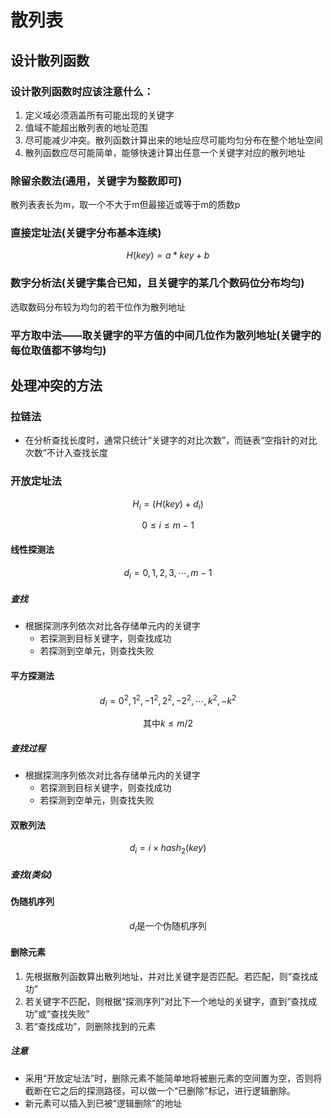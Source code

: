 # 散列表

## 设计散列函数

### 设计散列函数时应该注意什么：

1. 定义域必须涵盖所有可能出现的关键字
2. 值域不能超出散列表的地址范围
3. 尽可能减少冲突。散列函数计算出来的地址应尽可能均匀分布在整个地址空间
4. 散列函数应尽可能简单，能够快速计算出任意一个关键字对应的散列地址

### 除留余数法(通用，关键字为整数即可)

散列表表长为m，取一个不大于m但最接近或等于m的质数p

### 直接定址法(关键字分布基本连续)

$$H(key)=a*key+b$$

### 数字分析法(关键字集合已知，且关键字的某几个数码位分布均匀)

选取数码分布较为均匀的若干位作为散列地址

### 平方取中法——取关键字的平方值的中间几位作为散列地址(关键字的每位取值都不够均匀)

## 处理冲突的方法

### 拉链法

- 在分析查找长度时，通常只统计“关键字的对比次数”，而链表“空指针的对比次数”不计入查找长度

### 开放定址法

$$H_{i}=(H(key)+d_{i})%m$$

$$0\leq i \leq m-1$$

#### 线性探测法

$$d_{i}=0,1,2,3,\cdots,m-1$$

##### 查找

- 根据探测序列依次对比各存储单元内的关键字
  - 若探测到目标关键字，则查找成功
  - 若探测到空单元，则查找失败

#### 平方探测法

$$d_{i}=0^{2},1^{2},-1^{2},2^{2},-2^{2},\cdots,k^{2},-k^{2}$$

$$\text{其中}k\leq m/2$$

##### 查找过程

- 根据探测序列依次对比各存储单元内的关键字
  - 若探测到目标关键字，则查找成功
  - 若探测到空单元，则查找失败
 
#### 双散列法

$$d_{i}=i\times hash_{2}(key)$$

##### 查找(类似)

#### 伪随机序列

$$d_{i}\text{是一个伪随机序列}$$

#### 删除元素

1. 先根据散列函数算出散列地址，并对比关键字是否匹配。若匹配，则“查找成功”
2. 若关键字不匹配，则根据“探测序列”对比下一个地址的关键字，直到“查找成功”或“查找失败”
3. 若“查找成功”，则删除找到的元素

##### 注意

- 采用“开放定址法”时，删除元素不能简单地将被删元素的空间置为空，否则将截断在它之后的探测路径，可以做一个“已删除”标记，进行逻辑删除。
- 新元素可以插入到已被“逻辑删除”的地址
